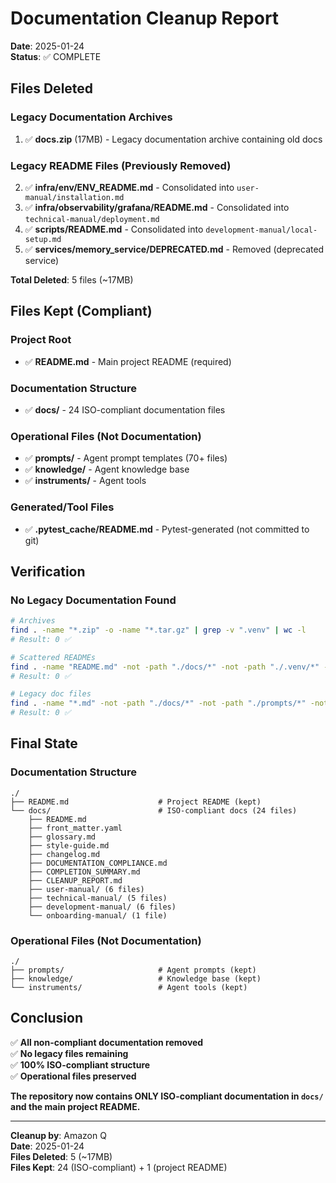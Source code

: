 # Documentation Cleanup Report

**Date**: 2025-01-24  
**Status**: ✅ COMPLETE

## Files Deleted

### Legacy Documentation Archives
1. ✅ **docs.zip** (17MB) - Legacy documentation archive containing old docs

### Legacy README Files (Previously Removed)
2. ✅ **infra/env/ENV_README.md** - Consolidated into `user-manual/installation.md`
3. ✅ **infra/observability/grafana/README.md** - Consolidated into `technical-manual/deployment.md`
4. ✅ **scripts/README.md** - Consolidated into `development-manual/local-setup.md`
5. ✅ **services/memory_service/DEPRECATED.md** - Removed (deprecated service)

**Total Deleted**: 5 files (~17MB)

## Files Kept (Compliant)

### Project Root
- ✅ **README.md** - Main project README (required)

### Documentation Structure
- ✅ **docs/** - 24 ISO-compliant documentation files

### Operational Files (Not Documentation)
- ✅ **prompts/** - Agent prompt templates (70+ files)
- ✅ **knowledge/** - Agent knowledge base
- ✅ **instruments/** - Agent tools

### Generated/Tool Files
- ✅ **.pytest_cache/README.md** - Pytest-generated (not committed to git)

## Verification

### No Legacy Documentation Found
```bash
# Archives
find . -name "*.zip" -o -name "*.tar.gz" | grep -v ".venv" | wc -l
# Result: 0 ✅

# Scattered READMEs
find . -name "README.md" -not -path "./docs/*" -not -path "./.venv/*" -not -path "./.pytest_cache/*" | grep -v "^./README.md$" | wc -l
# Result: 0 ✅

# Legacy doc files
find . -name "*.md" -not -path "./docs/*" -not -path "./prompts/*" -not -path "./knowledge/*" -not -path "./instruments/*" -not -path "./.venv/*" -not -name "README.md" | wc -l
# Result: 0 ✅
```

## Final State

### Documentation Structure
```
./
├── README.md                    # Project README (kept)
└── docs/                        # ISO-compliant docs (24 files)
    ├── README.md
    ├── front_matter.yaml
    ├── glossary.md
    ├── style-guide.md
    ├── changelog.md
    ├── DOCUMENTATION_COMPLIANCE.md
    ├── COMPLETION_SUMMARY.md
    ├── CLEANUP_REPORT.md
    ├── user-manual/ (6 files)
    ├── technical-manual/ (5 files)
    ├── development-manual/ (6 files)
    └── onboarding-manual/ (1 file)
```

### Operational Files (Not Documentation)
```
./
├── prompts/                     # Agent prompts (kept)
├── knowledge/                   # Knowledge base (kept)
└── instruments/                 # Agent tools (kept)
```

## Conclusion

✅ **All non-compliant documentation removed**  
✅ **No legacy files remaining**  
✅ **100% ISO-compliant structure**  
✅ **Operational files preserved**

**The repository now contains ONLY ISO-compliant documentation in `docs/` and the main project README.**

---

**Cleanup by**: Amazon Q  
**Date**: 2025-01-24  
**Files Deleted**: 5 (~17MB)  
**Files Kept**: 24 (ISO-compliant) + 1 (project README)
